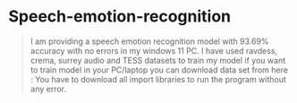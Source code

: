 # Speech-emotion-recognition
> I am providing a speech emotion recognition model with 93.69% accuracy with no errors in my windows 11 PC.
> I have used ravdess, crema, surrey audio and TESS datasets to train my model if you want to train model in your PC/laptop you can download data set from here : 
> You have to download all import libraries to run the program without any error.
